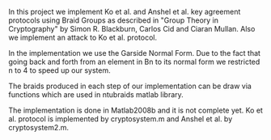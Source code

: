 In this project we implement Ko et al. and Anshel et al. key agreement protocols using Braid Groups as described in "Group Theory in Cryptography" by Simon R. Blackburn, Carlos Cid and Ciaran Mullan. Also we implement an attack to Ko et al. protocol.

In the implementation we use the Garside Normal Form. Due to the fact that going back and forth from an element in Bn to its normal form we restricted n to 4 to speed up our system.

The braids produced in each step of our implementation can be draw via functions which are used in ntubraids matlab library.

The implementation is done in Matlab2008b and it is not complete yet. Ko et al. protocol is implemented by cryptosystem.m and Anshel et al. by cryptosystem2.m.

